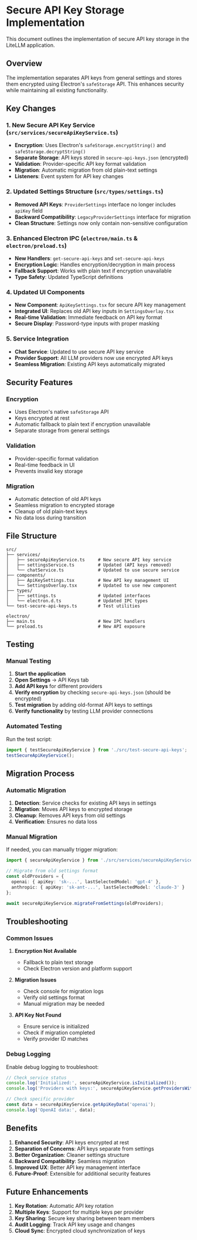 # Secure API Key Storage Implementation

This document outlines the implementation of secure API key storage in the LiteLLM application.

## Overview

The implementation separates API keys from general settings and stores them encrypted using Electron's `safeStorage` API. This enhances security while maintaining all existing functionality.

## Key Changes

### 1. New Secure API Key Service (`src/services/secureApiKeyService.ts`)

- **Encryption**: Uses Electron's `safeStorage.encryptString()` and `safeStorage.decryptString()`
- **Separate Storage**: API keys stored in `secure-api-keys.json` (encrypted)
- **Validation**: Provider-specific API key format validation
- **Migration**: Automatic migration from old plain-text settings
- **Listeners**: Event system for API key changes

### 2. Updated Settings Structure (`src/types/settings.ts`)

- **Removed API Keys**: `ProviderSettings` interface no longer includes `apiKey` field
- **Backward Compatibility**: `LegacyProviderSettings` interface for migration
- **Clean Structure**: Settings now only contain non-sensitive configuration

### 3. Enhanced Electron IPC (`electron/main.ts` & `electron/preload.ts`)

- **New Handlers**: `get-secure-api-keys` and `set-secure-api-keys`
- **Encryption Logic**: Handles encryption/decryption in main process
- **Fallback Support**: Works with plain text if encryption unavailable
- **Type Safety**: Updated TypeScript definitions

### 4. Updated UI Components

- **New Component**: `ApiKeySettings.tsx` for secure API key management
- **Integrated UI**: Replaces old API key inputs in `SettingsOverlay.tsx`
- **Real-time Validation**: Immediate feedback on API key format
- **Secure Display**: Password-type inputs with proper masking

### 5. Service Integration

- **Chat Service**: Updated to use secure API key service
- **Provider Support**: All LLM providers now use encrypted API keys
- **Seamless Migration**: Existing API keys automatically migrated

## Security Features

### Encryption
- Uses Electron's native `safeStorage` API
- Keys encrypted at rest
- Automatic fallback to plain text if encryption unavailable
- Separate storage from general settings

### Validation
- Provider-specific format validation
- Real-time feedback in UI
- Prevents invalid key storage

### Migration
- Automatic detection of old API keys
- Seamless migration to encrypted storage
- Cleanup of old plain-text keys
- No data loss during transition

## File Structure

```
src/
├── services/
│   ├── secureApiKeyService.ts     # New secure API key service
│   ├── settingsService.ts         # Updated (API keys removed)
│   └── chatService.ts             # Updated to use secure service
├── components/
│   ├── ApiKeySettings.tsx         # New API key management UI
│   └── SettingsOverlay.tsx        # Updated to use new component
├── types/
│   ├── settings.ts                # Updated interfaces
│   └── electron.d.ts              # Updated IPC types
└── test-secure-api-keys.ts        # Test utilities

electron/
├── main.ts                        # New IPC handlers
└── preload.ts                     # New API exposure
```

## Testing

### Manual Testing
1. **Start the application**
2. **Open Settings** → API Keys tab
3. **Add API keys** for different providers
4. **Verify encryption** by checking `secure-api-keys.json` (should be encrypted)
5. **Test migration** by adding old-format API keys to settings
6. **Verify functionality** by testing LLM provider connections

### Automated Testing
Run the test script:
```typescript
import { testSecureApiKeyService } from './src/test-secure-api-keys';
testSecureApiKeyService();
```

## Migration Process

### Automatic Migration
1. **Detection**: Service checks for existing API keys in settings
2. **Migration**: Moves API keys to encrypted storage
3. **Cleanup**: Removes API keys from old settings
4. **Verification**: Ensures no data loss

### Manual Migration
If needed, you can manually trigger migration:
```typescript
import { secureApiKeyService } from './src/services/secureApiKeyService';

// Migrate from old settings format
const oldProviders = {
  openai: { apiKey: 'sk-...', lastSelectedModel: 'gpt-4' },
  anthropic: { apiKey: 'sk-ant-...', lastSelectedModel: 'claude-3' }
};

await secureApiKeyService.migrateFromSettings(oldProviders);
```

## Troubleshooting

### Common Issues

1. **Encryption Not Available**
   - Fallback to plain text storage
   - Check Electron version and platform support

2. **Migration Issues**
   - Check console for migration logs
   - Verify old settings format
   - Manual migration may be needed

3. **API Key Not Found**
   - Ensure service is initialized
   - Check if migration completed
   - Verify provider ID matches

### Debug Logging
Enable debug logging to troubleshoot:
```typescript
// Check service status
console.log('Initialized:', secureApiKeyService.isInitialized());
console.log('Providers with keys:', secureApiKeyService.getProvidersWithApiKeys());

// Check specific provider
const data = secureApiKeyService.getApiKeyData('openai');
console.log('OpenAI data:', data);
```

## Benefits

1. **Enhanced Security**: API keys encrypted at rest
2. **Separation of Concerns**: API keys separate from settings
3. **Better Organization**: Cleaner settings structure
4. **Backward Compatibility**: Seamless migration
5. **Improved UX**: Better API key management interface
6. **Future-Proof**: Extensible for additional security features

## Future Enhancements

1. **Key Rotation**: Automatic API key rotation
2. **Multiple Keys**: Support for multiple keys per provider
3. **Key Sharing**: Secure key sharing between team members
4. **Audit Logging**: Track API key usage and changes
5. **Cloud Sync**: Encrypted cloud synchronization of keys
